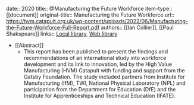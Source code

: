 date:: 2020
title:: @Manufacturing the Future Workforce
item-type:: [[document]]
original-title:: Manufacturing the Future Workforce
url:: https://hvm.catapult.org.uk/wp-content/uploads/2022/06/Manufacturing-the-Future-Workforce-Full-Report.pdf
authors:: [[Ian Collier]], [[Paul Shakspeare]]
links:: [Local library](zotero://select/library/items/CJVZX52B), [Web library](https://www.zotero.org/users/6520516/items/CJVZX52B)

- [[Abstract]]
	- This report has been published to present the findings and recommendations of an international study into workforce development and its link to innovation, led by the High Value Manufacturing (HVM) Catapult with funding and support from the Gatsby Foundation. The study included partners from Institute for Manufacturing (IfM), TWI, National Physical Laboratory (NPL) and participation from the Department for Education (DfE) and the Institute for Apprenticeships and Technical Education (IFATE).